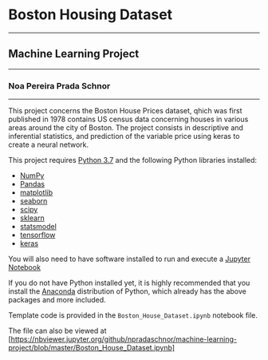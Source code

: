# Boston Housing Dataset

***

## Machine Learning Project

***

### Noa Pereira Prada Schnor

***

This project concerns the Boston House Prices dataset, qhich was first published in 1978 contains US census data concerning houses in various areas around the city of Boston. The project consists in descriptive and inferential statistics, and prediction of the variable price using keras to create a neural network.

This project requires [Python 3.7](https://www.python.org/downloads/release/python-374/) and the following Python libraries installed:

+ [NumPy](https://numpy.org/)
+ [Pandas](https://pandas.pydata.org/)
+ [matplotlib](https://matplotlib.org/)
+ [seaborn](https://seaborn.pydata.org/)
+ [scipy](https://www.scipy.org/)
+ [sklearn](https://scikit-learn.org/stable/)
+ [statsmodel](https://www.statsmodels.org/stable/index.html)
+ [tensorflow](https://www.tensorflow.org/)
+ [keras](https://keras.io/)

You will also need to have software installed to run and execute a [Jupyter Notebook](https://jupyter.org/install)

If you do not have Python installed yet, it is highly recommended that you install the [Anaconda](https://www.anaconda.com/distribution/?gclid=Cj0KCQjw9fntBRCGARIsAGjFq5EFA7NNOa86XsKJg4I2mIvpQxMc7VX9xrF-VxVv1qKTX--luqVx-R8aAoJsEALw_wcB) distribution of Python, which already has the above packages and more included.

Template code is provided in the `Boston_House_Dataset.ipynb` notebook file. 

The file can also be viewed at [https://nbviewer.jupyter.org/github/npradaschnor/machine-learning-project/blob/master/Boston_House_Dataset.ipynb]